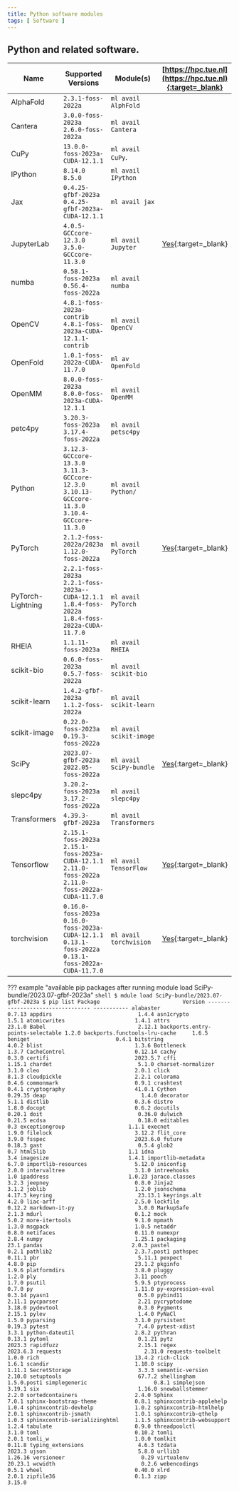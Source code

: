 ```yaml
---
title: Python software modules
tags: [ Software ]
---
```


## Python and related software.

| Name              | Supported Versions                                                           | Module(s)               |    [https://hpc.tue.nl](https://hpc.tue.nl){:target=_blank}     |
|-------------------|------------------------------------------------------------------------------|-------------------------|:---------------------------------------------------------------:|
| AlphaFold         | `2.3.1-foss-2022a`                                                           | `ml avail AlphFold`     |                                                                 |
| Cantera           | `3.0.0-foss-2023a`<br/>`2.6.0-foss-2022a`                                    | `ml avail Cantera`      |                                                                 |
| CuPy              | `13.0.0-foss-2023a-CUDA-12.1.1`                                              | `ml avail CuPy`.        |                                                                 |
| IPython           | `8.14.0`<br/>`8.5.0`                                                         | `ml avail IPython`      |                                                                 |
| Jax               | `0.4.25-gfbf-2023a`<br/>`0.4.25-gfbf-2023a-CUDA-12.1.1`                        | `ml avail jax`          |                                                                 |
| JupyterLab        | `4.0.5-GCCcore-12.3.0`<br/>`3.5.0-GCCcore-11.3.0`                            | `ml avail Jupyter`      |     [Yes](https://hpc.tue.nl "via Jupyter"){:target=_blank}     |
| numba             | `0.58.1-foss-2023a`<br>`0.56.4-foss-2022a`                                                          | `ml avail numba`        |                                                                 |
| OpenCV            | `4.8.1-foss-2023a-contrib`<br>`4.8.1-foss-2023a-CUDA-12.1.1-contrib`                    | `ml avail OpenCV`       |                                                                 |
| OpenFold          | `1.0.1-foss-2022a-CUDA-11.7.0`                    | `ml av OpenFold`       |                                                                 |
| OpenMM            | `8.0.0-foss-2023a`<br>`8.0.0-foss-2023a-CUDA-12.1.1` | `ml avail OpenMM`       |                                                                 |
| petc4py           | `3.20.3-foss-2023a`<br>`3.17.4-foss-2022a`  | `ml avail petsc4py`     |                                                                 |
| Python            | `3.12.3-GCCcore-13.3.0`<br>`3.11.3-GCCcore-12.3.0`<br/>`3.10.13-GCCcore-11.3.0`<br/>`3.10.4-GCCcore-11.3.0` | `ml avail Python/`      |   |
| PyTorch           | `2.1.2-foss-2022a/2023a`<br/>`1.12.0-foss-2022a`                             | `ml avail PyTorch`      | [Yes](https://hpc.tue.nl "included in Jupyter"){:target=_blank} |
| PyTorch-Lightning | `2.2.1-foss-2023a`<br/>`2.2.1-foss-2023a--CUDA-12.1.1`<br>`1.8.4-foss-2022a`<br>`1.8.4-foss-2022a-CUDA-11.7.0` | `ml avail PyTorch`      |                                                                 |
| RHEIA         | `1.1.11-foss-2023a`                                                           | `ml avail RHEIA`     |  |
| scikit-bio        | `0.6.0-foss-2023a`<br>`0.5.7-foss-2022a`                                                           | `ml avail scikit-bio`   |                                                                 |
| scikit-learn      | `1.4.2-gfbf-2023a`<br>`1.1.2-foss-2022a`                                                           | `ml avail scikit-learn` |                                                                 |
| scikit-image      | `0.22.0-foss-2023a`<br>`0.19.3-foss-2022a`                                                          | `ml avail scikit-image` |                                                                 |
| SciPy             | `2023.07-gfbf-2023a`<br/>`2022.05-foss-2022a`                                | `ml avail SciPy-bundle` | [Yes](https://hpc.tue.nl "included in Jupyter"){:target=_blank} |
| slepc4py          | `3.20.2-foss-2023a`<br>`3.17.2-foss-2022a`    | `ml avail slepc4py`     |                                                                 |
| Transformers      | `4.39.3-gfbf-2023a`                                                          | `ml avail Transformers` |                                                                 |
| Tensorflow        | `2.15.1-foss-2023a`<br/>`2.15.1-foss-2023a-CUDA-12.1.1`<br>`2.11.0-foss-2022a`<br>`2.11.0-foss-2022a-CUDA-11.7.0`   | `ml avail TensorFlow`   | [Yes](https://hpc.tue.nl "included in Jupyter"){:target=_blank} |
| torchvision       | `0.16.0-foss-2023a`<br>`0.16.0-foss-2023a-CUDA-12.1.1`<br>`0.13.1-foss-2022a`<br>`0.13.1-foss-2022a-CUDA-11.7.0` | `ml avail torchvision`  | [Yes](https://hpc.tue.nl "included in Jupyter"){:target=_blank} |

??? example "available pip packages after running module load SciPy-bundle/2023.07-gfbf-2023a"
    ```shell
    $ mdule load SciPy-bundle/2023.07-gfbf-2023a
    $ pip list
    Package                          Version
    --------------------------------- -----------
    alabaster                         0.7.13
    appdirs                           1.4.4
    asn1crypto                        1.5.1
    atomicwrites                      1.4.1
    attrs                             23.1.0
    Babel                             2.12.1
    backports.entry-points-selectable 1.2.0
    backports.functools-lru-cache     1.6.5
    beniget                           0.4.1
    bitstring                         4.0.2
    blist                             1.3.6
    Bottleneck                        1.3.7
    CacheControl                      0.12.14
    cachy                             0.3.0
    certifi                           2023.5.7
    cffi                              1.15.1
    chardet                           5.1.0
    charset-normalizer                3.1.0
    cleo                              2.0.1
    click                             8.1.3
    cloudpickle                       2.2.1
    colorama                          0.4.6
    commonmark                        0.9.1
    crashtest                         0.4.1
    cryptography                      41.0.1
    Cython                            0.29.35
    deap                              1.4.0
    decorator                         5.1.1
    distlib                           0.3.6
    distro                            1.8.0
    docopt                            0.6.2
    docutils                          0.20.1
    doit                              0.36.0
    dulwich                           0.21.5
    ecdsa                             0.18.0
    editables                         0.3
    exceptiongroup                    1.1.1
    execnet                           1.9.0
    filelock                          3.12.2
    flit_core                         3.9.0
    fsspec                            2023.6.0
    future                            0.18.3
    gast                              0.5.4
    glob2                             0.7
    html5lib                          1.1
    idna                              3.4
    imagesize                         1.4.1
    importlib-metadata                6.7.0
    importlib-resources               5.12.0
    iniconfig                         2.0.0
    intervaltree                      3.1.0
    intreehooks                       1.0
    ipaddress                         1.0.23
    jaraco.classes                    3.2.3
    jeepney                           0.8.0
    Jinja2                            3.1.2
    joblib                            1.2.0
    jsonschema                        4.17.3
    keyring                           23.13.1
    keyrings.alt                      4.2.0
    liac-arff                         2.5.0
    lockfile                          0.12.2
    markdown-it-py                    3.0.0
    MarkupSafe                        2.1.3
    mdurl                             0.1.2
    mock                              5.0.2
    more-itertools                    9.1.0
    mpmath                            1.3.0
    msgpack                           1.0.5
    netaddr                           0.8.0
    netifaces                         0.11.0
    numexpr                           2.8.4
    numpy                             1.25.1
    packaging                         23.1
    pandas                            2.0.3
    pastel                            0.2.1
    pathlib2                          2.3.7.post1
    pathspec                          0.11.1
    pbr                               5.11.1
    pexpect                           4.8.0
    pip                               23.1.2
    pkginfo                           1.9.6
    platformdirs                      3.8.0
    pluggy                            1.2.0
    ply                               3.11
    pooch                             1.7.0
    psutil                            5.9.5
    ptyprocess                        0.7.0
    py                                1.11.0
    py-expression-eval                0.3.14
    pyasn1                            0.5.0
    pybind11                          2.11.1
    pycparser                         2.21
    pycryptodome                      3.18.0
    pydevtool                         0.3.0
    Pygments                          2.15.1
    pylev                             1.4.0
    PyNaCl                            1.5.0
    pyparsing                         3.1.0
    pyrsistent                        0.19.3
    pytest                            7.4.0
    pytest-xdist                      3.3.1
    python-dateutil                   2.8.2
    pythran                           0.13.1
    pytoml                            0.1.21
    pytz                              2023.3
    rapidfuzz                         2.15.1
    regex                             2023.6.3
    requests                          2.31.0
    requests-toolbelt                 1.0.0
    rich                              13.4.2
    rich-click                        1.6.1
    scandir                           1.10.0
    scipy                             1.11.1
    SecretStorage                     3.3.3
    semantic-version                  2.10.0
    setuptools                        67.7.2
    shellingham                       1.5.0.post1
    simplegeneric                     0.8.1
    simplejson                        3.19.1
    six                               1.16.0
    snowballstemmer                   2.2.0
    sortedcontainers                  2.4.0
    Sphinx                            7.0.1
    sphinx-bootstrap-theme            0.8.1
    sphinxcontrib-applehelp           1.0.4
    sphinxcontrib-devhelp             1.0.2
    sphinxcontrib-htmlhelp            2.0.1
    sphinxcontrib-jsmath              1.0.1
    sphinxcontrib-qthelp              1.0.3
    sphinxcontrib-serializinghtml     1.1.5
    sphinxcontrib-websupport          1.2.4
    tabulate                          0.9.0
    threadpoolctl                     3.1.0
    toml                              0.10.2
    tomli                             2.0.1
    tomli_w                           1.0.0
    tomlkit                           0.11.8
    typing_extensions                 4.6.3
    tzdata                            2023.3
    ujson                             5.8.0
    urllib3                           1.26.16
    versioneer                        0.29
    virtualenv                        20.23.1
    wcwidth                           0.2.6
    webencodings                      0.5.1
    wheel                             0.40.0
    xlrd                              2.0.1
    zipfile36                         0.1.3
    zipp                              3.15.0
    ```
